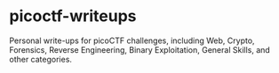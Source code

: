 # picoctf-writeups
Personal write-ups for picoCTF challenges, including Web, Crypto, Forensics, Reverse Engineering, Binary Exploitation, General Skills, and other categories.
